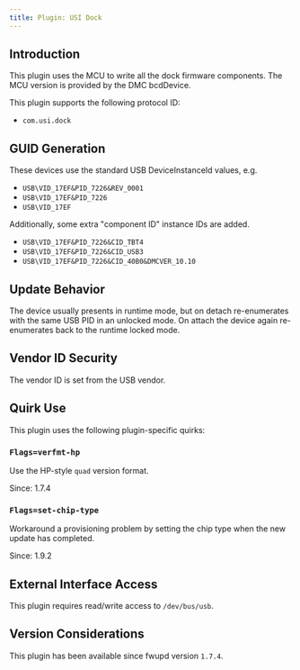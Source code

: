 ```yaml
---
title: Plugin: USI Dock
---
```


## Introduction

This plugin uses the MCU to write all the dock firmware components. The MCU version
is provided by the DMC bcdDevice.

This plugin supports the following protocol ID:

* `com.usi.dock`

## GUID Generation

These devices use the standard USB DeviceInstanceId values, e.g.

* `USB\VID_17EF&PID_7226&REV_0001`
* `USB\VID_17EF&PID_7226`
* `USB\VID_17EF`

Additionally, some extra "component ID" instance IDs are added.

* `USB\VID_17EF&PID_7226&CID_TBT4`
* `USB\VID_17EF&PID_7226&CID_USB3`
* `USB\VID_17EF&PID_7226&CID_40B0&DMCVER_10.10`

## Update Behavior

The device usually presents in runtime mode, but on detach re-enumerates with
the same USB PID in an unlocked mode. On attach the device again re-enumerates
back to the runtime locked mode.

## Vendor ID Security

The vendor ID is set from the USB vendor.

## Quirk Use

This plugin uses the following plugin-specific quirks:

### `Flags=verfmt-hp`

Use the HP-style `quad` version format.

Since: 1.7.4

### `Flags=set-chip-type`

Workaround a provisioning problem by setting the chip type when the new update has completed.

Since: 1.9.2

## External Interface Access

This plugin requires read/write access to `/dev/bus/usb`.

## Version Considerations

This plugin has been available since fwupd version `1.7.4`.
